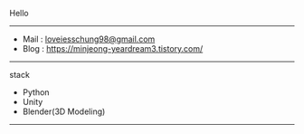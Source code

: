 Hello


***
- Mail : loveiesschung98@gmail.com
- Blog : https://minjeong-yeardream3.tistory.com/
***
stack
- Python
- Unity
- Blender(3D Modeling)
***


<!---
Chungxhung/Chungxhung is a ✨ special ✨ repository because its `README.md` (this file) appears on your GitHub profile.
You can click the Preview link to take a look at your changes.
--->
